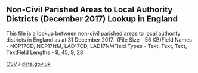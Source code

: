 ## Non-Civil Parished Areas to Local Authority Districts (December 2017) Lookup in England

This file is a lookup between non-civil parished areas to local authority districts in England as at 31 December 2017.  (File Size - 56 KB)Field Names - NCP17CD, NCP17NM, LAD17CD, LAD17NMField Types - Text, Text, Text, TextField Lengths - 9, 45, 9, 28

[CSV](../csv/126.csv) / [data.gov.uk](https://data.gov.uk/dataset/1f88a1a6-e757-49d7-a4a6-5551e9b72c7f/non-civil-parished-areas-to-local-authority-districts-december-2017-lookup-in-england)

